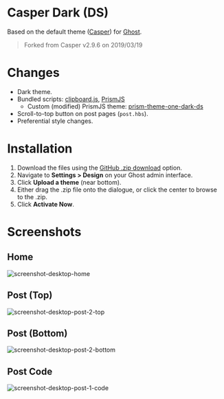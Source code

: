 # Casper Dark (DS)

Based on the default theme ([Casper][casper]) for [Ghost][ghost].

> Forked from Casper v2.9.6 on 2019/03/19

# Changes

* Dark theme.
* Bundled scripts: [clipboard.js][clipboardjs], [PrismJS][prismjs]
  * Custom (modified) PrismJS theme: [prism-theme-one-dark-ds][prismjs-onedark]
* Scroll-to-top button on post pages (`post.hbs`).
* Preferential style changes.

# Installation

1. Download the files using the [GitHub .zip download][zip-dl] option.
2. Navigate to **Settings > Design** on your Ghost admin interface.
3. Click **Upload a theme** (near bottom).
4. Either drag the .zip file onto the dialogue, or click the center to browse to the .zip.
5. Click **Activate Now**.

# Screenshots

## Home

![screenshot-desktop-home][ss-d-home]

## Post (Top)

![screenshot-desktop-post-2-top][ss-d-p2-top]

## Post (Bottom)

![screenshot-desktop-post-2-bottom][ss-d-p2-btm]

## Post Code

![screenshot-desktop-post-1-code][ss-d-p1-code]




[ghost]: http://github.com/tryghost/ghost/
[casper]: https://github.com/TryGhost/Casper
[ss-d-home]: assets/screenshot-desktop-home.png
[ss-d-p2-top]: assets/screenshot-desktop-post-2-top.png
[ss-d-p2-btm]: assets/screenshot-desktop-post-2-btm.png
[ss-d-p1-code]: assets/screenshot-desktop-post-1-code.png
[zip-dl]: https://github.com/derek-shnosh/casper-dark-ds/archive/master.zip
[prismjs-onedark]: https://github.com/derek-shnosh/prism-theme-one-dark-ds
[clipboardjs]: https://github.com/zenorocha/clipboard.js/
[prismjs]: https://github.com/PrismJS/prism
